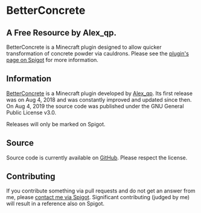 BetterConcrete
===================
A Free Resource by Alex_qp.
------------------------------

BetterConcrete is a Minecraft plugin designed to allow quicker transformation of concrete powder via cauldrons. Please see the [plugin's page on Spigot](https://www.spigotmc.org/resources/betterconcrete-1-13-x-1-19-x.58276/) for more information.


Information
------------
[BetterConcrete](https://www.spigotmc.org/resources/redye-1-13-x-1-16-x.59446/) is a Minecraft plugin developed by [Alex_qp](https://www.spigotmc.org/resources/authors/alex_qp.306806/). Its first release was on Aug 4, 2018 and was constantly improved and updated since then. On Aug 4, 2019 the source code was published under the GNU General Public License v3.0.

Releases will only be marked on Spigot.

Source
------
Source code is currently available on [GitHub](https://github.com/Alex39099/BetterConcrete). Please respect the license.

Contributing
------
If you contribute something via pull requests and do not get an answer from me, please [contact me via Spigot](https://www.spigotmc.org/resources/authors/alex_qp.306806/). Significant contributing (judged by me) will result in a reference also on Spigot.
